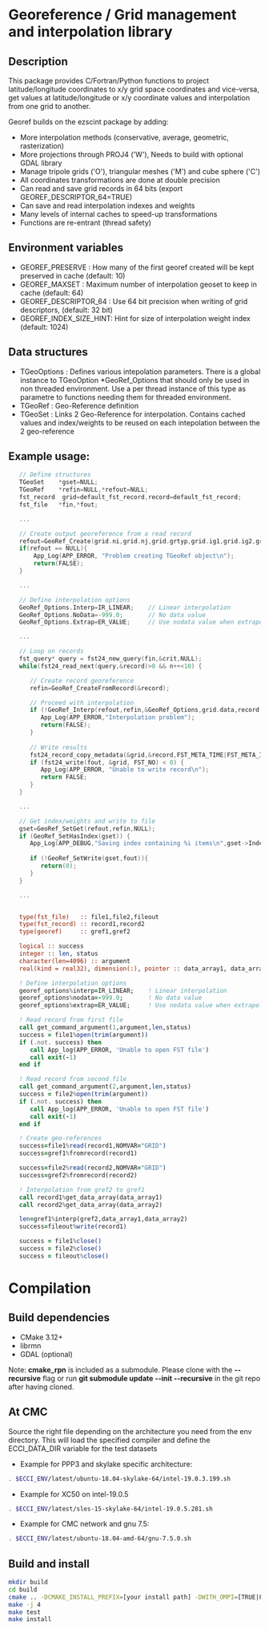 # Georeference / Grid management and interpolation library

## Description

This package provides C/Fortran/Python functions to project latitude/longitude coordinates to x/y grid space coordinates and vice-versa, get values at latitude/longitude or x/y coordinate values and interpolation from one grid to another.

Georef builds on the ezscint package by adding:
* More interpolation methods (conservative, average, geometric, rasterization)
* More projections through PROJ4 ('W'), Needs to build with optional GDAL library
* Manage tripole grids ('O'), triangular meshes ('M') and cube sphere ('C')
* All coordinates transformations are done at double precision
* Can read and save grid records in 64 bits (export GEOREF_DESCRIPTOR_64=TRUE)
* Can save and read interpolation indexes and weights
* Many levels of internal caches to speed-up transformations
* Functions are re-entrant (thread safety)

## Environment variables

* GEOREF_PRESERVE       : How many of the first georef created will be kept preserved in cache (default: 10)
* GEOREF_MAXSET         : Maximum number of interpolation geoset to keep in cache (default: 64)
* GEOREF_DESCRIPTOR_64  : Use 64 bit precision when writing of grid descriptors, (default: 32 bit)
* GEOREF_INDEX_SIZE_HINT: Hint for size of interpolation weight index (default: 1024)

## Data structures

* TGeoOptions : Defines various intepolation parameters. There is a global instance to TGeoOption *GeoRef_Options that should only be used in non threaded environment. Use a per thread instance of this type as parametre to functions needing them for threaded environment.
* TGeoRef     : Geo-Reference definition
* TGeoSet     : Links 2 Geo-Reference for interpolation. Contains cached values and index/weights to be reused on each intepolation between the 2 geo-reference

## Example usage:

```C
   // Define structures
   TGeoSet    *gset=NULL;
   TGeoRef    *refin=NULL,*refout=NULL;
   fst_record  grid=default_fst_record,record=default_fst_record;
   fst_file   *fin,*fout;

   ...

   // Create output georeference from a read record
   refout=GeoRef_Create(grid.ni,grid.nj,grid.grtyp,grid.ig1,grid.ig2,grid.ig3,grid.ig4,(fst_file*)grid.file);
   if(refout == NULL){
       App_Log(APP_ERROR, "Problem creating TGeoRef object\n");
       return(FALSE);
   }

   ...

   // Define interpolation options
   GeoRef_Options.Interp=IR_LINEAR;    // Linear interpolation
   GeoRef_Options.NoData=-999.0;       // No data value
   GeoRef_Options.Extrap=ER_VALUE;     // Use nodata value when extrapolating

   ...

   // Loop on records
   fst_query* query = fst24_new_query(fin,&crit,NULL);
   while(fst24_read_next(query,&record)>0 && n++<10) {

      // Create record georeference 
      refin=GeoRef_CreateFromRecord(&record);

      // Proceed with interpolation
      if (!GeoRef_Interp(refout,refin,&GeoRef_Options,grid.data,record.data)) {
         App_Log(APP_ERROR,"Interpolation problem");
         return(FALSE);
      }   
    
      // Write results
	  fst24_record_copy_metadata(&grid,&record,FST_META_TIME|FST_META_INFO);
      if (fst24_write(fout, &grid, FST_NO) < 0) {
         App_Log(APP_ERROR, "Unable to write record\n");
         return FALSE;
      }
   }

   ...

   // Get index/weights and write to file 
   gset=GeoRef_SetGet(refout,refin,NULL);
   if (GeoRef_SetHasIndex(gset)) {
      App_Log(APP_DEBUG,"Saving index containing %i items\n",gset->IndexSize);
      
      if (!GeoRef_SetWrite(gset,fout)){
         return(0);
      }
   }

   ...    
```

```fortran

   type(fst_file)   :: file1,file2,fileout
   type(fst_record) :: record1,record2
   type(georef)     :: gref1,gref2

   logical :: success
   integer :: len, status
   character(len=4096) :: argument
   real(kind = real32), dimension(:), pointer :: data_array1, data_array2

   ! Define interpolation options
   georef_options%interp=IR_LINEAR;    ! Linear interpolation
   georef_options%nodata=-999.0;       ! No data value
   georef_options%extrap=ER_VALUE;     ! Use nodata value when extrapolating

   ! Read record from first file
   call get_command_argument(1,argument,len,status)
   success = file1%open(trim(argument))
   if (.not. success) then
      call App_log(APP_ERROR, 'Unable to open FST file')
      call exit(-1)
   end if

   ! Read record from second file
   call get_command_argument(2,argument,len,status)
   success = file2%open(trim(argument))
   if (.not. success) then
      call App_log(APP_ERROR, 'Unable to open FST file')
      call exit(-1)
   end if

   ! Create geo-references
   success=file1%read(record1,NOMVAR="GRID")
   success=gref1%fromrecord(record1)

   success=file2%read(record2,NOMVAR="GRID")
   success=gref2%fromrecord(record2)

   ! Interpolation from gref2 to gref1
   call record1%get_data_array(data_array1)
   call record2%get_data_array(data_array2)

   len=gref1%interp(gref2,data_array1,data_array2)
   success=fileout%write(record1)

   success = file1%close()
   success = file2%close()
   success = fileout%close()

```

# Compilation

## Build dependencies

- CMake 3.12+
- librmn
- GDAL (optional)

Note: **cmake_rpn** is included as a submodule.  Please clone with the
**--recursive** flag or run **git submodule update --init --recursive** in the
git repo after having cloned.

## At CMC

Source the right file depending on the architecture you need from the env directory.
This will load the specified compiler and define the ECCI_DATA_DIR variable for the test datasets

- Example for PPP3 and skylake specific architecture:

```bash
. $ECCI_ENV/latest/ubuntu-18.04-skylake-64/intel-19.0.3.199.sh
```

- Example for XC50 on intel-19.0.5

```bash
. $ECCI_ENV/latest/sles-15-skylake-64/intel-19.0.5.281.sh
```

- Example for CMC network and gnu 7.5:

```bash
. $ECCI_ENV/latest/ubuntu-18.04-amd-64/gnu-7.5.0.sh
```

## Build and install

```bash
mkdir build
cd build
cmake .. -DCMAKE_INSTALL_PREFIX=[your install path] -DWITH_OMPI=[TRUE|FALSE] -Drmn_ROOT=[rmnlib location]
make -j 4
make test
make install
```
